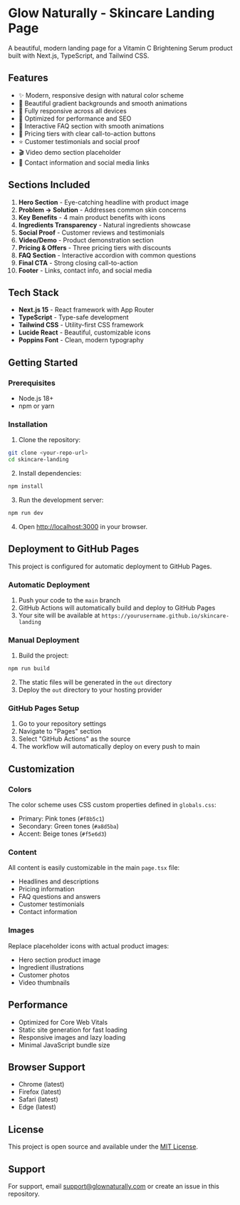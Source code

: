 # Glow Naturally - Skincare Landing Page

A beautiful, modern landing page for a Vitamin C Brightening Serum product built with Next.js, TypeScript, and Tailwind CSS.

## Features

- ✨ Modern, responsive design with natural color scheme
- 🎨 Beautiful gradient backgrounds and smooth animations
- 📱 Fully responsive across all devices
- 🚀 Optimized for performance and SEO
- 💫 Interactive FAQ section with smooth animations
- 🛒 Pricing tiers with clear call-to-action buttons
- ⭐ Customer testimonials and social proof
- 🎬 Video demo section placeholder
- 📧 Contact information and social media links

## Sections Included

1. **Hero Section** - Eye-catching headline with product image
2. **Problem → Solution** - Addresses common skin concerns
3. **Key Benefits** - 4 main product benefits with icons
4. **Ingredients Transparency** - Natural ingredients showcase
5. **Social Proof** - Customer reviews and testimonials
6. **Video/Demo** - Product demonstration section
7. **Pricing & Offers** - Three pricing tiers with discounts
8. **FAQ Section** - Interactive accordion with common questions
9. **Final CTA** - Strong closing call-to-action
10. **Footer** - Links, contact info, and social media

## Tech Stack

- **Next.js 15** - React framework with App Router
- **TypeScript** - Type-safe development
- **Tailwind CSS** - Utility-first CSS framework
- **Lucide React** - Beautiful, customizable icons
- **Poppins Font** - Clean, modern typography

## Getting Started

### Prerequisites

- Node.js 18+ 
- npm or yarn

### Installation

1. Clone the repository:
```bash
git clone <your-repo-url>
cd skincare-landing
```

2. Install dependencies:
```bash
npm install
```

3. Run the development server:
```bash
npm run dev
```

4. Open [http://localhost:3000](http://localhost:3000) in your browser.

## Deployment to GitHub Pages

This project is configured for automatic deployment to GitHub Pages.

### Automatic Deployment

1. Push your code to the `main` branch
2. GitHub Actions will automatically build and deploy to GitHub Pages
3. Your site will be available at `https://yourusername.github.io/skincare-landing`

### Manual Deployment

1. Build the project:
```bash
npm run build
```

2. The static files will be generated in the `out` directory
3. Deploy the `out` directory to your hosting provider

### GitHub Pages Setup

1. Go to your repository settings
2. Navigate to "Pages" section
3. Select "GitHub Actions" as the source
4. The workflow will automatically deploy on every push to main

## Customization

### Colors
The color scheme uses CSS custom properties defined in `globals.css`:
- Primary: Pink tones (`#f8b5c1`)
- Secondary: Green tones (`#a8d5ba`)
- Accent: Beige tones (`#f5e6d3`)

### Content
All content is easily customizable in the main `page.tsx` file:
- Headlines and descriptions
- Pricing information
- FAQ questions and answers
- Customer testimonials
- Contact information

### Images
Replace placeholder icons with actual product images:
- Hero section product image
- Ingredient illustrations
- Customer photos
- Video thumbnails

## Performance

- Optimized for Core Web Vitals
- Static site generation for fast loading
- Responsive images and lazy loading
- Minimal JavaScript bundle size

## Browser Support

- Chrome (latest)
- Firefox (latest)
- Safari (latest)
- Edge (latest)

## License

This project is open source and available under the [MIT License](LICENSE).

## Support

For support, email support@glownaturally.com or create an issue in this repository.